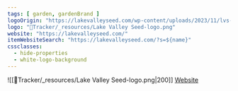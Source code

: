 ```yaml
---
tags: [ garden, gardenBrand ]
logoOrigin: "https://lakevalleyseed.com/wp-content/uploads/2023/11/lvs-logoblk2023-175w.png"
logo: "🌱Tracker/_resources/Lake Valley Seed-logo.png"
website: "https://lakevalleyseed.com/"
itemWebsiteSearch: "https://lakevalleyseed.com/?s=${name}"
cssclasses:
  - hide-properties
  - white-logo-background
---
```


![[🌱Tracker/_resources/Lake Valley Seed-logo.png|200]]
[Website](https://lakevalleyseed.com/)
